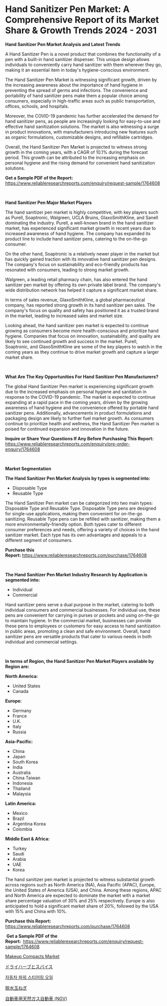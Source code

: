 <p><h1>Hand Sanitizer Pen Market: A Comprehensive Report of its Market Share & Growth Trends 2024 - 2031</h1></p><p><strong>Hand Sanitizer Pen Market Analysis and Latest Trends</strong></p>
<p><p>A Hand Sanitizer Pen is a novel product that combines the functionality of a pen with a built-in hand sanitizer dispenser. This unique design allows individuals to conveniently carry hand sanitizer with them wherever they go, making it an essential item in today's hygiene-conscious environment.</p><p>The Hand Sanitizer Pen Market is witnessing significant growth, driven by the increasing awareness about the importance of hand hygiene in preventing the spread of germs and infections. The convenience and portability of hand sanitizer pens make them a popular choice among consumers, especially in high-traffic areas such as public transportation, offices, schools, and hospitals.</p><p>Moreover, the COVID-19 pandemic has further accelerated the demand for hand sanitizer pens, as people are increasingly looking for easy-to-use and effective hand sanitization solutions. The market is also witnessing a surge in product innovations, with manufacturers introducing new features such as organic formulations, customizable designs, and refillable cartridges.</p><p>Overall, the Hand Sanitizer Pen Market is projected to witness strong growth in the coming years, with a CAGR of 10.1% during the forecast period. This growth can be attributed to the increasing emphasis on personal hygiene and the rising demand for convenient hand sanitization solutions.</p></p>
<p><strong>Get a Sample PDF of the Report:&nbsp;</strong> <a href="https://www.reliableresearchreports.com/enquiry/request-sample/1764608">https://www.reliableresearchreports.com/enquiry/request-sample/1764608</a></p>
<p>&nbsp;</p>
<p><strong>Hand Sanitizer Pen Major Market Players</strong></p>
<p><p>The hand sanitizer pen market is highly competitive, with key players such as Purell, Soaptronic, Walgreen, UCLA Bruins, GlaxoSmithKline, and Sanell dominating the industry. Purell, a well-known brand in the hand sanitizer market, has experienced significant market growth in recent years due to increased awareness of hand hygiene. The company has expanded its product line to include hand sanitizer pens, catering to the on-the-go consumer.</p><p>On the other hand, Soaptronic is a relatively newer player in the market but has quickly gained traction with its innovative hand sanitizer pen designs. The company's focus on sustainability and eco-friendly products has resonated with consumers, leading to strong market growth.</p><p>Walgreen, a leading retail pharmacy chain, has also entered the hand sanitizer pen market by offering its own private label brand. The company's wide distribution network has helped it capture a significant market share.</p><p>In terms of sales revenue, GlaxoSmithKline, a global pharmaceutical company, has reported strong growth in its hand sanitizer pen sales. The company's focus on quality and safety has positioned it as a trusted brand in the market, leading to increased sales and market size.</p><p>Looking ahead, the hand sanitizer pen market is expected to continue growing as consumers become more health-conscious and prioritize hand hygiene. Companies that focus on innovation, sustainability, and quality are likely to see continued growth and success in the market. Purell, Soaptronic, and GlaxoSmithKline are some of the key players to watch in the coming years as they continue to drive market growth and capture a larger market share.</p></p>
<p>&nbsp;</p>
<p><strong>What Are The Key Opportunities For Hand Sanitizer Pen Manufacturers?</strong></p>
<p><p>The global Hand Sanitizer Pen market is experiencing significant growth due to the increased emphasis on personal hygiene and sanitation in response to the COVID-19 pandemic. The market is expected to continue expanding at a rapid pace in the coming years, driven by the growing awareness of hand hygiene and the convenience offered by portable hand sanitizer pens. Additionally, advancements in product formulations and packaging design are likely to further fuel market growth. As consumers continue to prioritize health and wellness, the Hand Sanitizer Pen market is poised for continued expansion and innovation in the future.</p></p>
<p><strong>Inquire or Share Your Questions If Any Before Purchasing This Report:</strong> <a href="https://www.reliableresearchreports.com/enquiry/pre-order-enquiry/1764608">https://www.reliableresearchreports.com/enquiry/pre-order-enquiry/1764608</a></p>
<p>&nbsp;</p>
<p><strong>Market Segmentation</strong></p>
<p><strong>The Hand Sanitizer Pen Market Analysis by types is segmented into:</strong></p>
<p><ul><li>Disposable Type</li><li>Reusable Type</li></ul></p>
<p><p>The Hand Sanitizer Pen market can be categorized into two main types: Disposable Type and Reusable Type. Disposable Type pens are designed for single-use applications, making them convenient for on-the-go sanitizing. Reusable Type pens can be refilled with sanitizer, making them a more environmentally-friendly option. Both types cater to different consumer preferences and needs, offering a variety of choices in the hand sanitizer market. Each type has its own advantages and appeals to a different segment of consumers.</p></p>
<p><strong>Purchase this Report:&nbsp;</strong><a href="https://www.reliableresearchreports.com/purchase/1764608">https://www.reliableresearchreports.com/purchase/1764608</a></p>
<p>&nbsp;</p>
<p><strong>The Hand Sanitizer Pen Market Industry Research by Application is segmented into:</strong></p>
<p><ul><li>Individual</li><li>Commercial</li></ul></p>
<p><p>Hand sanitizer pens serve a dual purpose in the market, catering to both individual consumers and commercial businesses. For individual use, these pens are convenient for carrying in purses or pockets and using on-the-go to maintain hygiene. In the commercial market, businesses can provide these pens to employees or customers for easy access to hand sanitization in public areas, promoting a clean and safe environment. Overall, hand sanitizer pens are versatile products that cater to various needs in both individual and commercial settings.</p></p>
<p>&nbsp;</p>
<p><strong>In terms of Region, the Hand Sanitizer Pen Market Players available by Region are:</strong></p>
<p>
    <p> <strong> North America: </strong>
        <ul>
            <li>United States</li>
            <li>Canada</li>
        </ul>
        </p> 
    <p> <strong> Europe: </strong>
        <ul>
            <li>Germany</li>
            <li>France</li>
            <li>U.K.</li>
            <li>Italy</li>
            <li>Russia</li>
        </ul>
        </p> 
    <p> <strong> Asia-Pacific: </strong>
        <ul>
            <li>China</li>
            <li>Japan</li>
            <li>South Korea</li>
            <li>India</li>
            <li>Australia</li>
            <li>China Taiwan</li>
            <li>Indonesia</li>
            <li>Thailand</li>
            <li>Malaysia</li>
        </ul>
        </p> 
    <p> <strong> Latin America: </strong>
        <ul>
            <li>Mexico</li>
            <li>Brazil</li>
            <li>Argentina Korea</li>
            <li>Colombia</li>
        </ul>
        </p> 
    <p> <strong> Middle East & Africa: </strong>
        <ul>
            <li>Turkey</li>
            <li>Saudi</li>
            <li>Arabia</li>
            <li>UAE</li>
            <li>Korea</li>
        </ul>
    </p>
    </p>
<p><p>The hand sanitizer pen market is projected to witness substantial growth across regions such as North America (NA), Asia Pacific (APAC), Europe, the United States of America (USA), and China. Among these regions, APAC and North America are expected to dominate the market with a market share percentage valuation of 30% and 25% respectively. Europe is also anticipated to hold a significant market share of 20%, followed by the USA with 15% and China with 10%.</p></p>
<p><strong>Purchase this Report: </strong><a href="https://www.reliableresearchreports.com/purchase/1764608">https://www.reliableresearchreports.com/purchase/1764608</a></p>
<p>&nbsp;<strong>Get a Sample PDF of the Report:&nbsp;&nbsp;</strong><a href="https://www.reliableresearchreports.com/enquiry/request-sample/1764608">https://www.reliableresearchreports.com/enquiry/request-sample/1764608</a></p>
<p><strong></strong></p>
<p><p><a href="https://github.com/Sherrillcrooksxa8i18ucf2m/Market-Research-Report-List-1/blob/main/makeup-compacts-market.md">Makeup Compacts Market</a></p><p><a href="https://github.com/hwbcz413288296/Market-Research-Report-List-1/blob/main/94636665655.md">ドライハーブとスパイス</a></p><p><a href="https://medium.com/@joespinka88967/%EC%9E%90%EB%8F%99%EC%B0%A8%EC%9A%A9-%ED%8C%8C%EC%9B%8C-%EC%8A%A4%ED%8B%B0%EC%96%B4%EB%A7%81-%EC%9C%A0%EC%B2%B4-%EC%8B%9C%EC%9E%A5-%EC%A7%80%ED%91%9C-%ED%95%B4%EC%84%9D-%EC%8B%9C%EC%9E%A5-%EC%A0%90%EC%9C%A0%EC%9C%A8-%EB%8F%99%ED%96%A5-%EB%B0%8F-%EC%84%B1%EC%9E%A5-%ED%8C%A8%ED%84%B4-2e8ea9c91d1e">자동차 파워 스티어링 오일</a></p><p><a href="https://github.com/efcvopdgkdx128/Market-Research-Report-List-1/blob/main/73516215654.md">脱水玉ねぎ</a></p><p><a href="https://medium.com/@zackaryhalvorson2023/%E8%87%AA%E5%8B%95%E8%BB%8A%E5%A4%A9%E7%84%B6%E3%82%AC%E3%82%B9%E8%BB%8A-ngv-%E5%B8%82%E5%A0%B4-%E5%B8%82%E5%A0%B4%E3%82%B7%E3%82%A7%E3%82%A2-%E5%B8%82%E5%A0%B4%E5%8B%95%E5%90%91-%E3%81%8A%E3%82%88%E3%81%B3%E5%B0%86%E6%9D%A5%E3%81%AE%E6%88%90%E9%95%B7%E3%82%92%E6%8E%A2%E3%82%8B-8b8f4a1a5749">自動車用天然ガス自動車 (NGV)</a></p></p>